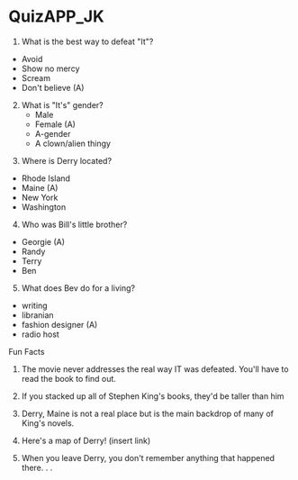 # QuizAPP_JK

1) What is the best way to defeat "It"?
- Avoid
- Show no mercy
- Scream
- Don't believe (A)

2) What is "It's" gender?
    - Male
    - Female (A)
    - A-gender
    - A clown/alien thingy

3. Where is Derry located?
- Rhode Island
- Maine (A)
- New York
- Washington

4. Who was Bill's little brother?
- Georgie (A)
- Randy
- Terry
- Ben

5. What does Bev do for a living?
- writing
- libranian
- fashion designer (A)
- radio host


Fun Facts

1. The movie never addresses the real way IT was defeated. You'll have to read the book to find out.

2. If you stacked up all of Stephen King's books, they'd be taller than him

3. Derry, Maine is not a real place but is the main backdrop of many of King's novels.

4. Here's a map of Derry! (insert link)

5. When you leave Derry, you don't remember anything that happened there. . . 
